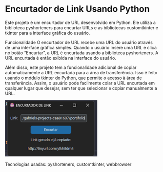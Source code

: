 # Encurtador de Link Usando Python

Este projeto é um encurtador de URL desenvolvido em Python. Ele utiliza a biblioteca pyshorteners para encurtar URLs e as bibliotecas customtkinter e tkinter para a interface gráfica do usuário.

Funcionalidade
O encurtador de URL recebe uma URL do usuário através de uma interface gráfica simples. Quando o usuário insere uma URL e clica no botão “Encurtar”, a URL é encurtada usando a biblioteca pyshorteners. A URL encurtada é então exibida na interface do usuário.

Além disso, este projeto tem a funcionalidade adicional de copiar automaticamente a URL encurtada para a área de transferência. Isso é feito usando o módulo tkinter do Python, que permite o acesso à área de transferência. Assim, o usuário pode facilmente colar a URL encurtada em qualquer lugar que desejar, sem ter que selecionar e copiar manualmente a URL.

 <img src="https://github.com/Gabriel-D-EV/encurtador/blob/main/encurtador.png?raw=true" width="60%" height="auto">

 Tecnologias usadas: pyshorteners, customtkinter, webbrowser
